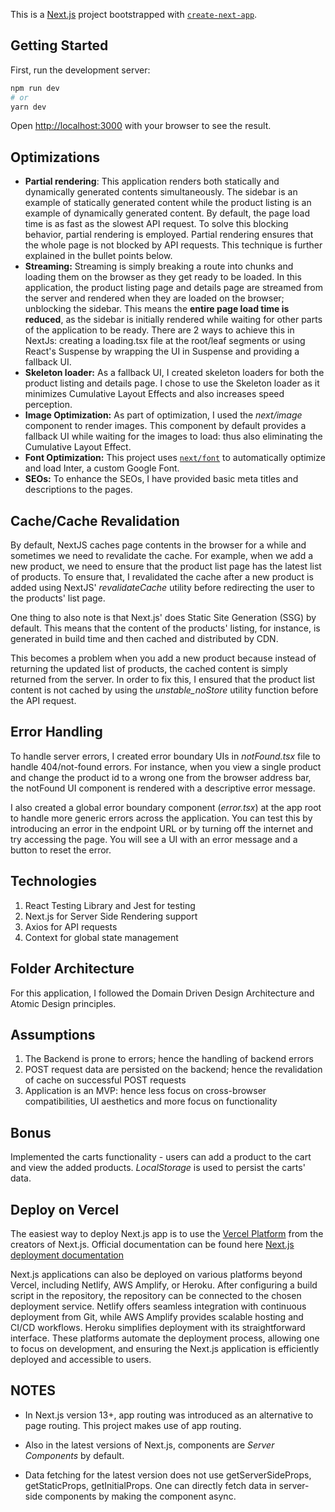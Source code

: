 This is a [Next.js](https://nextjs.org/) project bootstrapped with [`create-next-app`](https://github.com/vercel/next.js/tree/canary/packages/create-next-app).

## Getting Started

First, run the development server:

```bash
npm run dev
# or
yarn dev

```

Open [http://localhost:3000](http://localhost:3000) with your browser to see the result.


## Optimizations

 - **Partial rendering**: This application renders both statically and dynamically generated contents simultaneously. The sidebar is an example of statically generated content while the product listing is an example of dynamically generated content. By default, the page load time is as fast as the slowest API request. To solve this blocking behavior, partial rendering is employed. Partial rendering ensures that the whole page is not blocked by API requests.  This technique is further explained in the bullet points below. 
 - **Streaming:** Streaming is simply breaking a route into chunks and loading them on the browser as they get ready to be loaded. In this application, the product listing page and details page are streamed from the server and rendered when they are loaded on the browser; unblocking the sidebar. This means the **entire page load time is reduced**, as the sidebar is initially rendered while waiting for other parts of the application to be ready. There are 2 ways to achieve this in NextJs: creating a loading.tsx file at the root/leaf segments or using React's Suspense by wrapping the UI in Suspense and providing a fallback UI.
 - **Skeleton loader:** As a fallback UI, I created skeleton loaders for both the product listing and details page. I chose to use the Skeleton loader as it minimizes Cumulative Layout Effects and also increases speed perception.
 - **Image Optimization:** As part of optimization, I used the *next/image* component to render images. This component by default provides a fallback UI while waiting for the images to load: thus also eliminating the Cumulative Layout Effect.
 - **Font Optimization:** This project uses [`next/font`](https://nextjs.org/docs/basic-features/font-optimization) to automatically optimize and load Inter, a custom Google Font.
 - **SEOs:** To enhance the SEOs, I have provided basic meta titles and descriptions to the pages.


## Cache/Cache Revalidation

By default, NextJS caches page contents in the browser for a while and sometimes we need to revalidate the cache. For example, when we add a new product, we need to ensure that the product list page has the latest list of products. To ensure that, I revalidated the cache after a new product is added using NextJS' *revalidateCache* utility before redirecting the user to the products' list page. 

One thing to also note is that Next.js' does Static Site Generation (SSG) by default. This means that the content of the products' listing, for instance, is generated in build time and then cached and distributed by CDN. 

This becomes a problem when you add a new product because instead of returning the updated list of products, the cached content is simply returned from the server. In order to fix this, I ensured that the product list content is not cached by using the *unstable_noStore* utility function before the API request.

## Error Handling

To handle server errors, I created error boundary UIs in *notFound.tsx* file to handle 404/not-found errors. For instance, when you view a single product and change the product id to a wrong one from the browser address bar, the notFound UI component is rendered with a descriptive error message.

I also created a global error boundary component (*error.tsx*) at the app root to handle more generic errors across the application. You can test this by introducing an error in the endpoint URL or by turning off the internet and try accessing the page. You will see a UI with an error message and a button to reset the error.


## Technologies

 1. React Testing Library and Jest for testing
 2. Next.js for Server Side Rendering support
 3. Axios for API requests
 4. Context for global state management

## Folder Architecture

For this application, I followed the Domain Driven Design Architecture and Atomic Design principles.

## Assumptions

 1. The Backend is prone to errors; hence the handling of backend errors
 2. POST request data are persisted on the backend; hence the revalidation of cache on successful POST requests
 3. Application is an MVP: hence less focus on cross-browser compatibilities, UI aesthetics and more focus on functionality

## Bonus
Implemented the carts functionality - users can add a product to the cart and view the added products. *LocalStorage* is used to persist the carts' data.

## Deploy on Vercel

The easiest way to deploy Next.js app is to use the [Vercel Platform](https://vercel.com/new?utm_medium=default-template&filter=next.js&utm_source=create-next-app&utm_campaign=create-next-app-readme) from the creators of Next.js. Official documentation can be found here [Next.js deployment documentation](https://nextjs.org/docs/deployment)

Next.js applications can also be deployed on various platforms beyond Vercel, including Netlify, AWS Amplify, or Heroku. After configuring a build script in the repository, the repository can be connected to the chosen deployment service. Netlify offers seamless integration with continuous deployment from Git, while AWS Amplify provides scalable hosting and CI/CD workflows. Heroku simplifies deployment with its straightforward interface. These platforms automate the deployment process, allowing one to focus on development, and ensuring the Next.js application is efficiently deployed and accessible to users.

## NOTES

 - In Next.js version 13+, app routing was introduced as an alternative
   to page routing. This project makes use of app routing.
 - Also in the latest versions of Next.js, components are *Server
   Components* by default. 
   
 - Data fetching for the latest version does not use getServerSideProps, getStaticProps, getInitialProps. One can directly fetch data in server-side components by making the component async.
